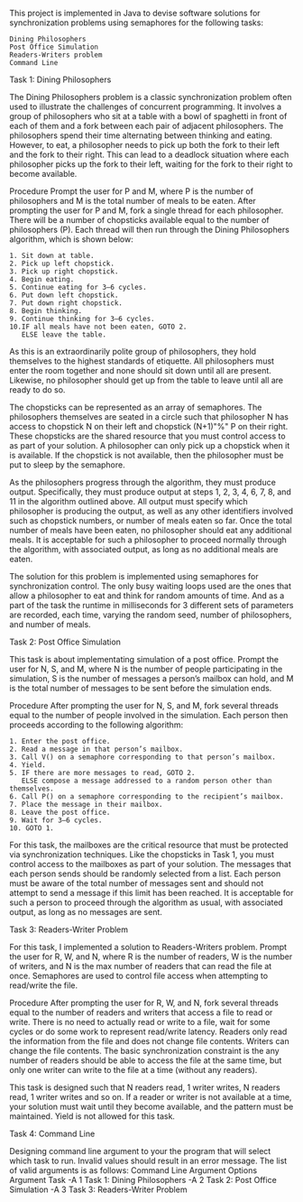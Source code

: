 This project is implemented in Java to devise software solutions for synchronization problems using semaphores for the following tasks:

	Dining Philosophers
	Post Office Simulation
	Readers-Writers problem
	Command Line

Task 1: Dining Philosophers

The Dining Philosophers problem is a classic synchronization problem often used to illustrate the challenges of concurrent programming. It involves a group of philosophers who sit at a table with a bowl 
of spaghetti in front of each of them and a fork between each pair of adjacent philosophers. The philosophers spend their time alternating between thinking and eating. However, to eat, a philosopher needs to
pick up both the fork to their left and the fork to their right. This can lead to a deadlock situation where each philosopher picks up the fork to their left, waiting for the fork to their right to become
available.


Procedure
Prompt the user for P and M, where P is the number of philosophers and M is the total number of meals to be eaten. After prompting the user for P and M, fork a single thread for each philosopher.
There will be a number of chopsticks available equal to the number of philosophers (P). Each thread will then run through the Dining Philosophers algorithm, which is shown below:

	1. Sit down at table.
	2. Pick up left chopstick.
	3. Pick up right chopstick.
	4. Begin eating.
	5. Continue eating for 3–6 cycles.
	6. Put down left chopstick.
	7. Put down right chopstick.
	8. Begin thinking.
	9. Continue thinking for 3–6 cycles.
	10.IF all meals have not been eaten, GOTO 2.
	   ELSE leave the table.

As this is an extraordinarily polite group of philosophers, they hold themselves to the highest standards of etiquette. All philosophers must enter the room together and none should sit down until all are
present. Likewise, no philosopher should get up from the table to leave until all are ready to do so.

The chopsticks can be represented as an array of semaphores. The philosophers themselves are seated in a circle such that philosopher N has access to chopstick N on their left and chopstick (N+1)"\%" P on
their right. These chopsticks are the shared resource that you must control access to as part of your solution. A philosopher can only pick up a chopstick when it is available. If the chopstick is not
available, then the philosopher must be put to sleep by the semaphore.

As the philosophers progress through the algorithm, they must produce output. Specifically, they must produce output at steps 1, 2, 3, 4, 6, 7, 8, and 11 in the algorithm outlined above. All output must
specify which philosopher is producing the output, as well as any other identifiers involved such as chopstick numbers, or number of meals eaten so far.
Once the total number of meals have been eaten, no philosopher should eat any additional meals. It is acceptable for such a philosopher to proceed normally through the algorithm, with associated output, as
long as no additional meals are eaten.

The solution for this problem is implemented using semaphores for synchronization control. The only busy waiting loops used are the ones that allow a philosopher to eat and think for random amounts of time.
And as a part of the task the runtime in milliseconds for 3 different sets of parameters are recorded, each time, varying the random seed, number of philosophers, and number of meals.


Task 2: Post Office Simulation

This task is about implementating simulation of a post office. Prompt the user for N, S, and M, where N is the number of people participating in the simulation, S is the number of messages a person’s mailbox
can hold, and M is the total number of messages to be sent before the simulation ends.

Procedure
After prompting the user for N, S, and M, fork several threads equal to the number of people involved in the simulation. Each person then proceeds according to the following algorithm:

	1. Enter the post office.
	2. Read a message in that person’s mailbox.
	3. Call V() on a semaphore corresponding to that person’s mailbox.
	4. Yield.
	5. IF there are more messages to read, GOTO 2.
	   ELSE compose a message addressed to a random person other than themselves.
	6. Call P() on a semaphore corresponding to the recipient’s mailbox.
	7. Place the message in their mailbox.
	8. Leave the post office.
	9. Wait for 3–6 cycles.
	10. GOTO 1.

For this task, the mailboxes are the critical resource that must be protected via synchronization techniques. Like the chopsticks in Task 1, you must control access to the mailboxes as part of your solution.
The messages that each person sends should be randomly selected from a list.
Each person must be aware of the total number of messages sent and should not attempt to send a message if this limit has been reached. It is acceptable for such a person to proceed through the algorithm as
usual, with associated output, as long as no messages are sent.


Task 3: Readers-Writer Problem

For this task, I implemented a solution to Readers-Writers problem. Prompt the user for R, W, and N, where R is the number of readers, W is the number of writers, and N is the max number of readers that can
read the file at once. Semaphores are used to control file access when attempting to read/write the file.

Procedure
After prompting the user for R, W, and N, fork several threads equal to the number of readers and writers that access a file to read or write. There is no need to actually read or write to a file, wait for
some cycles or do some work to represent read/write latency. Readers only read the information from the file and does not change file contents. Writers can change the file contents. The basic synchronization
constraint is the any number of readers should be able to access the file at the same time, but only one writer can write to the file at a time (without any readers).

This task is designed such that N readers read, 1 writer writes, N readers read, 1 writer writes and so on. If a reader or writer is not available at a time, your solution must wait until they become available,
and the pattern must be maintained. Yield is not allowed for this task.

	
Task 4: Command Line

Designing command line argument to your the program that will select which task to run. Invalid values should result in an error message.
The list of valid arguments is as follows:
Command Line Argument Options
Argument	Task
-A 1	Task 1: Dining Philosophers
-A 2	Task 2: Post Office Simulation
-A 3	Task 3: Readers-Writer Problem
